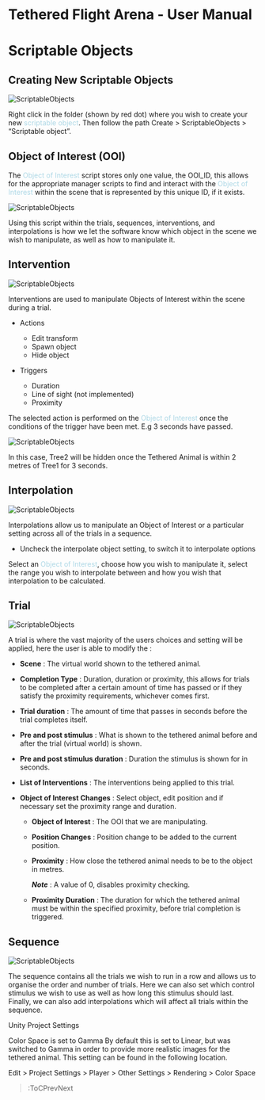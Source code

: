 <style>
img[src*="#centered"] {
    margin:auto;
    display:block;
 }
 img[src*="#invertedcenter"] {
    margin:auto;
    display:block;
    background: white;
    width: 55%;
    height: auto;
 }
 img[src*="#small"] {
    width: 250px;
    height: auto;
 }
 div.centertext{
    text-align:center;
 }
 abbr{
    border: none;
    text-decoration: none;
    color: lightblue;
}
</style>

# Tethered Flight Arena - User Manual

# Scriptable Objects

## Creating New Scriptable Objects

![ScriptableObjects](/images/image8.png#centered)

Right click in the folder (shown by red dot) where you wish to create your new <abbr title="A specific type of script (code) that is used to configure settings and store data in the Unity Editor, These scripts can then be accessed at runtime if required when the Tethered Flight Arena is active.">scriptable object</abbr>. Then follow the path Create > ScriptableObjects > “Scriptable object”.

## Object of Interest (OOI)
The <abbr title="An object which acts as an independent variable due to the experimenter’s ability to alter various settings such as its position and behaviour. There can be none or many Objects of Interest within one trial and these objects will usually take the form of a plant, tree, prey, or predator familiar to the tethered animal.">Object of Interest</abbr> script stores only one value, the OOI_ID, this allows for the appropriate manager scripts to find and interact with the <abbr title="An object which acts as an independent variable due to the experimenter’s ability to alter various settings such as its position and behaviour. There can be none or many Objects of Interest within one trial and these objects will usually take the form of a plant, tree, prey, or predator familiar to the tethered animal.">Object of Interest</abbr> within the scene that is represented by this unique ID, if it exists.

![ScriptableObjects](/images/image1.png#centered)

Using this script within the trials, sequences, interventions, and interpolations is how we let the software know which object in the scene we wish to manipulate, as well as how to manipulate it.

## Intervention

![ScriptableObjects](/images/image11.png#centered)

Interventions are used to manipulate Objects of Interest within the scene during a trial.

- Actions
    - Edit transform
    - Spawn object
    - Hide object


- Triggers
    - Duration
    - Line of sight (not implemented)
    - Proximity

The selected action is performed on the <abbr title="An object which acts as an independent variable due to the experimenter’s ability to alter various settings such as its position and behaviour. There can be none or many Objects of Interest within one trial and these objects will usually take the form of a plant, tree, prey, or predator familiar to the tethered animal.">Object of Interest</abbr> once the conditions of the trigger have been met. E.g 3 seconds have passed.

![ScriptableObjects](/images/image2.png#centered)

In this case, Tree2 will be hidden once the Tethered Animal is within 2 metres of Tree1 for 3 seconds.

## Interpolation

![ScriptableObjects](/images/image7.png#centered)

Interpolations allow us to manipulate an Object of Interest or a particular setting across all of the trials in a sequence.
 - Uncheck the interpolate object setting, to switch it to interpolate options

Select an <abbr title="An object which acts as an independent variable due to the experimenter’s ability to alter various settings such as its position and behaviour. There can be none or many Objects of Interest within one trial and these objects will usually take the form of a plant, tree, prey, or predator familiar to the tethered animal.">Object of Interest</abbr>, choose how you wish to manipulate it, select the range you wish to interpolate between and how you wish that interpolation to be calculated.




## Trial

![ScriptableObjects](/images/image6.png#centered)

A trial is where the vast majority of the users choices and setting will be applied, here the user is able to modify the :


- **Scene** : The virtual world shown to the tethered animal.

- **Completion Type** : Duration, duration or proximity, this allows for trials to be completed after a certain amount of time has passed or if they satisfy the proximity requirements, whichever comes first.

- **Trial duration** : The amount of time that passes in seconds before the trial completes itself.

- **Pre and post stimulus** : What is shown to the tethered animal before and after the trial (virtual world) is shown.

- **Pre and post stimulus duration** : Duration the stimulus is shown for in seconds.

- **List of Interventions** : The interventions being applied to this trial.

- **Object of Interest Changes** : Select object, edit position and if necessary set the proximity range and duration.
    - **Object of Interest** : The OOI that we are manipulating.
    - **Position Changes** : Position change to be added to the current position.
    - **Proximity** : How close the tethered animal needs to be to the object in metres.

        ***Note*** : A value of 0, disables proximity checking.
    - **Proximity Duration** : The duration for which the tethered animal must be within the specified proximity, before trial completion is triggered.

## Sequence

![ScriptableObjects](/images/image5.png#centered)

The sequence contains all the trials we wish to run in a row and allows us to organise the order and number of trials. Here we can also set which control stimulus we wish to use as well as how long this stimulus should last. Finally, we can also add interpolations which will affect all trials within the sequence.

Unity Project Settings


Color Space is set to Gamma
By default this is set to Linear, but was switched to Gamma in order to provide more realistic images for the tethered animal. This setting can be found in the following location.

Edit > Project Settings > Player > Other Settings > Rendering > Color Space 

> :ToCPrevNext